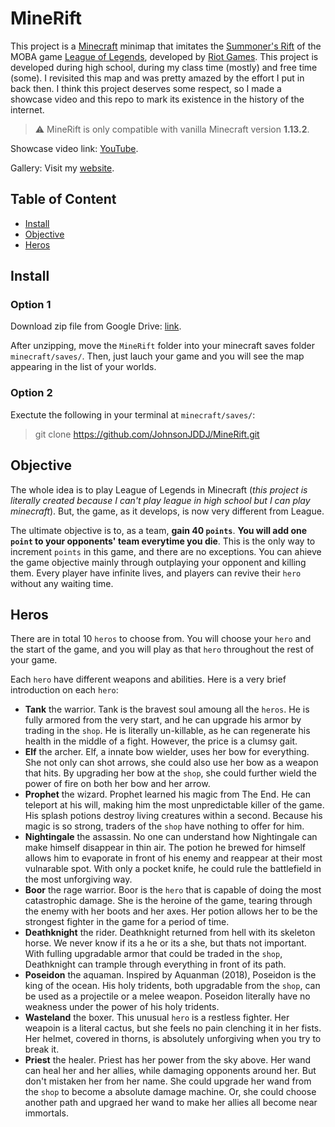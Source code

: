 # MineRift

This project is a [Minecraft](https://www.minecraft.com) minimap that imitates the [Summoner's Rift](https://leagueoflegends.fandom.com/wiki/Summoner%27s_Rift) of the MOBA game [League of Legends](https://www.leagueoflegends.com), developed by [Riot Games](https://www.riotgames.com). This project is developed during high school, during my class time (mostly) and free time (some). I revisited this map and was pretty amazed by the effort I put in back then. I think this project deserves some respect, so I made a showcase video and this repo to mark its existence in the history of the internet. 

> ⚠️ MineRift is only compatible with vanilla Minecraft version **1.13.2**.

Showcase video link: [YouTube](https://youtu.be/9akLPq117yI).

Gallery: Visit my [website](http://zhihao.myxd.place).

## Table of Content
- [Install](#Install)
- [Objective](#Objective)
- [Heros](#Heros)

## Install

### Option 1

Download zip file from Google Drive: [link](https://drive.google.com/file/d/1-A5mFih2vDFeEHva1qj_IQC9VSacmvsn/view?usp=sharing).

After unzipping, move the `MineRift` folder into your minecraft saves folder `minecraft/saves/`. Then, just lauch your game and you will see the map appearing in the list of your worlds. 

### Option 2

Exectute the following in your terminal at `minecraft/saves/`:

> git clone https://github.com/JohnsonJDDJ/MineRift.git

## Objective

The whole idea is to play League of Legends in Minecraft (_this project is literally created because I can't play league in high school but I can play minecraft_). But, the game, as it develops, is now very different from League.

The ultimate objective is to, as a team, **gain 40 `points`**. **You will add one `point` to your opponents' team everytime you die**. This is the only way to increment `points` in this game, and there are no exceptions. You can ahieve the game objective mainly through outplaying your opponent and killing them. Every player have infinite lives, and players can revive their `hero` without any waiting time. 

## Heros

There are in total 10 `heros` to choose from. You will choose your `hero` and the start of the game, and you will play as that `hero` throughout the rest of your game.

Each `hero` have different weapons and abilities. Here is a very brief introduction on each `hero`:
- **Tank** the warrior. Tank is the bravest soul amoung all the `heros`. He is fully armored from the very start, and he can upgrade his armor by trading in the `shop`. He is literally un-killable, as he can regenerate his health in the middle of a fight. However, the price is a clumsy gait.
- **Elf** the archer. Elf, a innate bow wielder, uses her bow for everything. She not only can shot arrows, she could also use her bow as a weapon that hits. By upgrading her bow at the `shop`, she could further wield the power of fire on both her bow and her arrow. 
- **Prophet** the wizard. Prophet learned his magic from The End. He can teleport at his will, making him the most unpredictable killer of the game. His splash potions destroy living creatures within a second. Because his magic is so strong, traders of the `shop` have nothing to offer for him.
- **Nightingale** the assassin. No one can understand how Nightingale can make himself disappear in thin air. The potion he brewed for himself allows him to evaporate in front of his enemy and reappear at their most vulnarable spot. With only a pocket knife, he could rule the battlefield in the most unforgiving way. 
- **Boor** the rage warrior. Boor is the `hero` that is capable of doing the most catastrophic damage. She is the heroine of the game, tearing through the enemy with her boots and her axes. Her potion allows her to be the strongest fighter in the game for a period of time.
- **Deathknight** the rider. Deathknight returned from hell with its skeleton horse. We never know if its a he or its a she, but thats not important. With fulling upgradable armor that could be traded in the `shop`, Deathknight can trample through everything in front of its path. 
- **Poseidon** the aquaman. Inspired by Aquanman (2018), Poseidon is the king of the ocean. His holy tridents, both upgradable from the `shop`, can be used as a projectile or a melee weapon. Poseidon literally have no weakness under the power of his holy tridents. 
- **Wasteland** the boxer. This unusual `hero` is a restless fighter. Her weapoin is a literal cactus, but she feels no pain clenching it in her fists. Her helmet, covered in thorns, is absolutely unforgiving when you try to break it. 
- **Priest** the healer. Priest has her power from the sky above. Her wand can heal her and her allies, while damaging opponents around her. But don't mistaken her from her name. She could upgrade her wand from the `shop` to become a absolute damage machine. Or, she could choose another path and upgraed her wand to make her allies all become near immortals.

